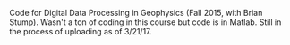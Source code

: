 Code for Digital Data Processing in Geophysics (Fall 2015, with Brian Stump).  Wasn't a ton of coding in this course but code is in Matlab.  Still in the process of uploading as of 3/21/17.